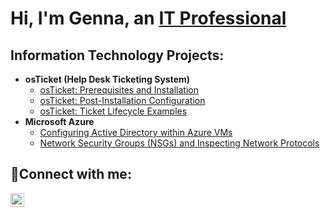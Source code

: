 <h1>Hi, I'm Genna, an <a href="https://linkedin.com/in/genna-evans-932b78361">IT Professional</a></h1>

<h2> Information Technology Projects:</h2>

- <b>osTicket (Help Desk Ticketing System)</b>
  - [osTicket: Prerequisites and Installation](https://github.com/gennaevans/osticket-prereqs)
  - [osTicket: Post-Installation Configuration](https://github.com/gennaevans/post-install-config)
  - [osTicket: Ticket Lifecycle Examples](https://github.com/gennaevans/ticket-lifecycle)
- <b>Microsoft Azure</b>
  - [Configuring Active Directory within Azure VMs](https://github.com/gennaevans/configure-ad)
  - [Network Security Groups (NSGs) and Inspecting Network Protocols](https://github.com/gennaevans/azure-network-protocols)

<h2>🤳Connect with me:</h2>

[<img align="left" alt="Josh | LinkedIn" width="22px" src="https://cdn.jsdelivr.net/npm/simple-icons@v3/icons/linkedin.svg" />][linkedin]

[linkedin]: https://linkedin.com/in/genna-evans-932b78361
